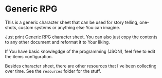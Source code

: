 # Generic RPG

This is a generic character sheet that can be used for story telling, one-shots, custom systems or anything else You can imagine.

Just print [Generic RPG character sheet](https://autioch.github.io/generic-rpg/). You can also just copy the contents to any other document and reformat it to Your liking.

If You have basic knowlegdge of the programming (JSON), feel free to edit the items configuration.

Besides character sheet, there are other resources that I've been collecting over time. See the `resources` folder for the stuff.
